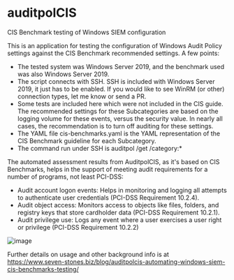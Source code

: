 # auditpolCIS
CIS Benchmark testing of Windows SIEM configuration

This is an application for testing the configuration of Windows Audit Policy settings against the CIS Benchmark recommended settings. A few points:

- The tested system was Windows Server 2019, and the benchmark used was also Windows Server 2019.
- The script connects with SSH. SSH is included with Windows Server 2019, it just has to be enabled. If you would like to see WinRM (or other) 
connection types, let me know or send a PR.
- Some tests are included here which were not included in the CIS guide. The recommended settings for these Subcategories are based on the logging volume
for these events, versus the security value. In nearly all cases, the recommendation is to turn off auditing for these settings. 
- The YAML file cis-benchmarks.yaml is the YAML representation of the CIS Benchmark guideline for each Subcategory.
- The command run under SSH is auditpol /get /category:*

The automated assessment results from AuditpolCIS, as it's based on CIS Benchmarks, helps in the support of meeting audit requirements for a number of programs, not least PCI-DSS: 

  - Audit account logon events: Helps in monitoring and logging all attempts to authenticate user credentials (PCI-DSS Requirement 10.2.4).
  - Audit object access: Monitors access to objects like files, folders, and registry keys that store cardholder data (PCI-DSS Requirement 10.2.1).
  - Audit privilege use: Logs any event where a user exercises a user right or privilege (PCI-DSS Requirement 10.2.2)



![image](https://user-images.githubusercontent.com/1404877/232906246-0feec791-7395-4196-9437-ce243b5a9361.png)

Further details on usage and other background info is at https://www.seven-stones.biz/blog/auditpolcis-automating-windows-siem-cis-benchmarks-testing/
